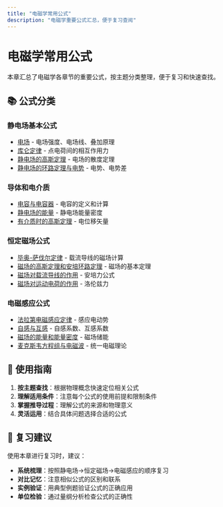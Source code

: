 ```yaml
---
title: "电磁学常用公式"
description: "电磁学重要公式汇总，便于复习查阅"
---
```


# 电磁学常用公式

本章汇总了电磁学各章节的重要公式，按主题分类整理，便于复习和快速查找。

## 📚 公式分类

### 静电场基本公式
- [电场](../静电场/电场/) - 电场强度、电场线、叠加原理
- [库仑定律](../静电场/库仑定律/) - 点电荷间的相互作用力
- [静电场的高斯定理](../静电场/静电场的高斯定理/) - 电场的散度定理
- [静电场的环路定理与电势](../静电场/静电场的环路定理与电势/) - 电势、电势差

### 导体和电介质
- [电容与电容器](../静电场中的导体和电介质/电容与电容器/) - 电容的定义和计算
- [静电场的能量](../静电场中的导体和电介质/静电场的能量/) - 静电场能量密度
- [有介质时的高斯定理](../静电场中的导体和电介质/有介质时的高斯定理/) - 电位移矢量

### 恒定磁场公式
- [毕奥-萨伐尔定律](../恒定磁场/毕奥-萨伐尔定律/) - 载流导线的磁场计算
- [磁场的高斯定理和安培环路定理](../恒定磁场/磁场的高斯定理和安培环路定理/) - 磁场的基本定理
- [磁场对载流导线的作用](../恒定磁场/磁场对载流导线的作用/) - 安培力公式
- [磁场对运动电荷的作用](../恒定磁场/磁场对运动电荷的作用/) - 洛伦兹力

### 电磁感应公式
- [法拉第电磁感应定律](../电磁感应和电磁场/法拉第电磁感应定律/) - 感应电动势
- [自感与互感](../电磁感应和电磁场/自感与互感/) - 自感系数、互感系数
- [磁场的能量和能量密度](../电磁感应和电磁场/磁场的能量和能量密度/) - 磁场储能
- [麦克斯韦方程组与电磁波](../电磁感应和电磁场/麦克斯韦方程组与电磁波/) - 统一电磁理论

## 🎯 使用指南

1. **按主题查找**：根据物理概念快速定位相关公式
2. **理解适用条件**：注意每个公式的使用前提和限制条件
3. **掌握推导过程**：理解公式的来源和物理意义
4. **灵活运用**：结合具体问题选择合适的公式

## 📖 复习建议

使用本章进行复习时，建议：

- **系统梳理**：按照静电场→恒定磁场→电磁感应的顺序复习
- **对比记忆**：注意相似公式的区别和联系
- **实例验证**：用典型例题验证公式的正确应用
- **单位检验**：通过量纲分析检查公式的正确性

